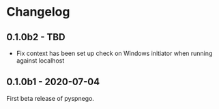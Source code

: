 # Changelog

## 0.1.0b2 - TBD

* Fix context has been set up check on Windows initiator when running against localhost


## 0.1.0b1 - 2020-07-04

First beta release of pyspnego.
